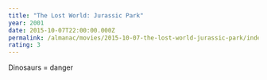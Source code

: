```yaml
---
title: "The Lost World: Jurassic Park"
year: 2001
date: 2015-10-07T22:00:00.000Z
permalink: /almanac/movies/2015-10-07-the-lost-world-jurassic-park/index.html
rating: 3
---
```


Dinosaurs = danger